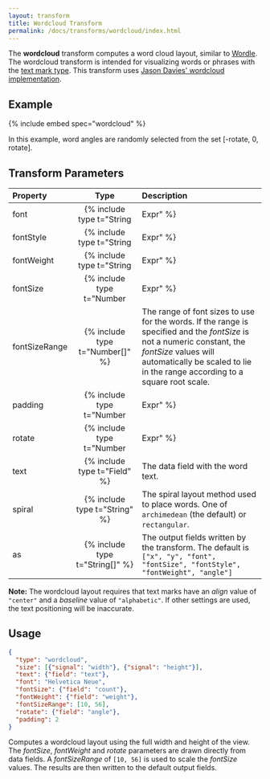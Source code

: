 ```yaml
---
layout: transform
title: Wordcloud Transform
permalink: /docs/transforms/wordcloud/index.html
---
```


The **wordcloud** transform computes a word cloud layout, similar to [Wordle](http://www.wordle.net/). The wordcloud transform is intended for visualizing words or phrases with the [text mark type](../../marks/text). This transform uses [Jason Davies' wordcloud implementation](https://www.jasondavies.com/wordcloud/).

## Example

{% include embed spec="wordcloud" %}

In this example, word angles are randomly selected from the set [-rotate, 0, rotate].

## Transform Parameters

| Property            | Type                              | Description   |
| :------------------ | :-------------------------------: | :------------ |
| font                | {% include type t="String|Expr" %}| The font family to use for a word.|
| fontStyle           | {% include type t="String|Expr" %}| The font style to use for a word.|
| fontWeight          | {% include type t="String|Expr" %}| The font weight to use for a word.|
| fontSize            | {% include type t="Number|Expr" %}| The font size in pixels to use for a word.|
| fontSizeRange       | {% include type t="Number[]" %}   | The range of font sizes to use for the words. If the range is specified and the _fontSize_ is not a numeric constant, the _fontSize_ values will automatically be scaled to lie in the range according to a square root scale.|
| padding             | {% include type t="Number|Expr" %}| The padding in pixels to place around a word.|
| rotate              | {% include type t="Number|Expr" %}| The angle in degrees to use for a word.|
| text                | {% include type t="Field" %}      | The data field with the word text.|
| spiral              | {% include type t="String" %}     | The spiral layout method used to place words. One of `archimedean` (the default) or `rectangular`.|
| as                  | {% include type t="String[]" %}   | The output fields written by the transform. The default is `["x", "y", "font", "fontSize", "fontStyle", "fontWeight", "angle"]`|

**Note:** The wordcloud layout requires that text marks have an _align_ value of `"center"` and a _baseline_ value of `"alphabetic"`. If other settings are used, the text positioning will be inaccurate.

## Usage

```json
{
  "type": "wordcloud",
  "size": [{"signal": "width"}, {"signal": "height"}],
  "text": {"field": "text"},
  "font": "Helvetica Neue",
  "fontSize": {"field": "count"},
  "fontWeight": {"field": "weight"},
  "fontSizeRange": [10, 56],
  "rotate": {"field": "angle"},
  "padding": 2
}
```

Computes a wordcloud layout using the full width and height of the view. The _fontSize_, _fontWeight_ and _rotate_ parameters are drawn directly from data fields. A _fontSizeRange_ of `[10, 56]` is used to scale the _fontSize_ values. The results are then written to the default output fields.
